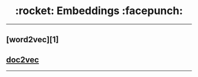 <h1 align = "center">:rocket: Embeddings :facepunch:</h1>

---
## [word2vec][1]
## [doc2vec][2]





---
[2]: https://github.com/Jie-Yuan/text2vec

